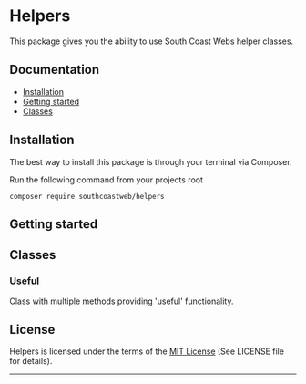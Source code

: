 # Helpers
This package gives you the ability to use South Coast Webs helper classes.


## Documentation

* [Installation](#installation)
* [Getting started](#getting-started)
* [Classes](#classes)


<a name="installation"></a>
## Installation

The best way to install this package is through your terminal via Composer.

Run the following command from your projects root
```
composer require southcoastweb/helpers
```

<a name="getting-started"></a>
## Getting started

<a name="classes"></a>
## Classes
### Useful
Class with multiple methods providing 'useful' functionality.



## License

Helpers is licensed under the terms of the [MIT License](http://opensource.org/licenses/MIT)
(See LICENSE file for details).

---